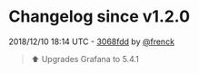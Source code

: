 # Changelog since v1.2.0

2018/12/10 18:14 UTC - [3068fdd](https://github.com/hassio-addons/addon-grafana/commit/3068fdda424f3dfa6bfd4b58b3b88afd0158cc94) by [@frenck](https://github.com/frenck)
> :arrow_up: Upgrades Grafana to 5.4.1 

